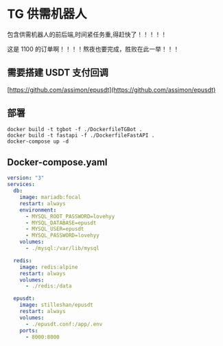 # TG 供需机器人

包含供需机器人的前后端,时间紧任务重,得赶快了！！！！！

这是 1100 的订单啊！！！！熬夜也要完成，胜败在此一举！！！

## 需要搭建 USDT 支付回调

[https://github.com/assimon/epusdt](https://github.com/assimon/epusdt)

## 部署

```shell
docker build -t tgbot -f ./DockerfileTGBot .
docker build -t fastapi -f ./DockerfileFastAPI .
docker-compose up -d
```

## Docker-compose.yaml

```yaml
version: "3"
services:
  db:
    image: mariadb:focal
    restart: always
    environment:
      - MYSQL_ROOT_PASSWORD=lovehyy
      - MYSQL_DATABASE=epusdt
      - MYSQL_USER=epusdt
      - MYSQL_PASSWORD=lovehyy
    volumes:
      - ./mysql:/var/lib/mysql

  redis:
    image: redis:alpine
    restart: always
    volumes:
      - ./redis:/data

  epusdt:
    image: stilleshan/epusdt
    restart: always
    volumes:
      - ./epusdt.conf:/app/.env
    ports:
      - 8000:8000
```
